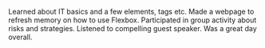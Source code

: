 Learned about IT basics and a few elements, tags etc.
Made a webpage to refresh memory on how to use Flexbox.  Participated in group activity about risks and strategies. Listened to compelling guest speaker.
Was a great day overall.